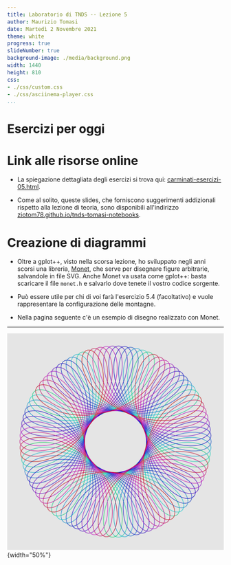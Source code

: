 ```yaml
---
title: Laboratorio di TNDS -- Lezione 5
author: Maurizio Tomasi
date: Martedì 2 Novembre 2021
theme: white
progress: true
slideNumber: true
background-image: ./media/background.png
width: 1440
height: 810
css:
- ./css/custom.css
- ./css/asciinema-player.css
...
```


# Esercizi per oggi

# Link alle risorse online

-   La spiegazione dettagliata degli esercizi si trova qui: [carminati-esercizi-05.html](carminati-esercizi-05.html).

-   Come al solito, queste slides, che forniscono suggerimenti addizionali rispetto alla lezione di teoria, sono disponibili all'indirizzo [ziotom78.github.io/tnds-tomasi-notebooks](https://ziotom78.github.io/tnds-tomasi-notebooks/).




# Creazione di diagrammi

-   Oltre a gplot++, visto nella scorsa lezione, ho sviluppato negli anni scorsi una libreria, [Monet](https://github.com/ziotom78/monet), che serve per disegnare figure arbitrarie, salvandole in file SVG. Anche Monet va usata come gplot++: basta scaricare il file `monet.h` e salvarlo dove tenete il vostro codice sorgente.

-   Può essere utile per chi di voi farà l'esercizio 5.4 (facoltativo) e vuole rappresentare la configurazione delle montagne.

-   Nella pagina seguente c'è un esempio di disegno realizzato con Monet.

---

![](./images/spirograph.svg){width="50%"}
